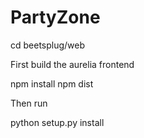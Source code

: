 # PartyZone

cd beetsplug/web

First build the aurelia frontend

npm install
npm dist

Then run

python setup.py install

